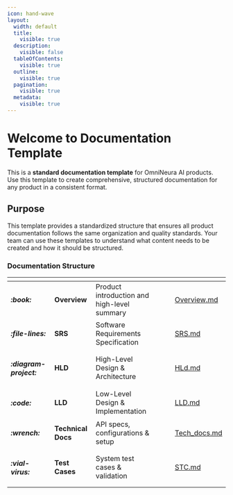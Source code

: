 ```yaml
---
icon: hand-wave
layout:
  width: default
  title:
    visible: true
  description:
    visible: false
  tableOfContents:
    visible: true
  outline:
    visible: true
  pagination:
    visible: true
  metadata:
    visible: true
---
```


# Welcome to Documentation Template

This is a **standard documentation template** for OmniNeura AI products. Use this template to create comprehensive, structured documentation for any product in a consistent format.

## Purpose

This template provides a standardized structure that ensures all product documentation follows the same organization and quality standards. Your team can use these templates to understand what content needs to be created and how it should be structured.

### Documentation Structure

<table data-view="cards"><thead><tr><th></th><th></th><th></th><th data-hidden data-card-cover data-type="files"></th><th data-hidden></th><th data-hidden data-card-target data-type="content-ref"></th></tr></thead><tbody><tr><td><h4><i class="fa-book">:book:</i></h4></td><td><strong>Overview</strong></td><td>Product introduction and high-level summary</td><td></td><td></td><td><a href="Documentation/Overview.md">Overview.md</a></td></tr><tr><td><h4><i class="fa-file-lines">:file-lines:</i></h4></td><td><strong>SRS</strong></td><td>Software Requirements Specification</td><td></td><td></td><td><a href="Documentation/SRS.md">SRS.md</a></td></tr><tr><td><h4><i class="fa-diagram-project">:diagram-project:</i></h4></td><td><strong>HLD</strong></td><td>High-Level Design & Architecture</td><td></td><td></td><td><a href="Documentation/HLd.md">HLd.md</a></td></tr><tr><td><h4><i class="fa-code">:code:</i></h4></td><td><strong>LLD</strong></td><td>Low-Level Design & Implementation</td><td></td><td></td><td><a href="Documentation/LLD.md">LLD.md</a></td></tr><tr><td><h4><i class="fa-wrench">:wrench:</i></h4></td><td><strong>Technical Docs</strong></td><td>API specs, configurations & setup</td><td></td><td></td><td><a href="Documentation/Tech_docs.md">Tech_docs.md</a></td></tr><tr><td><h4><i class="fa-vial-virus">:vial-virus:</i></h4></td><td><strong>Test Cases</strong></td><td>System test cases & validation</td><td></td><td></td><td><a href="Documentation/STC.md">STC.md</a></td></tr></tbody></table>
